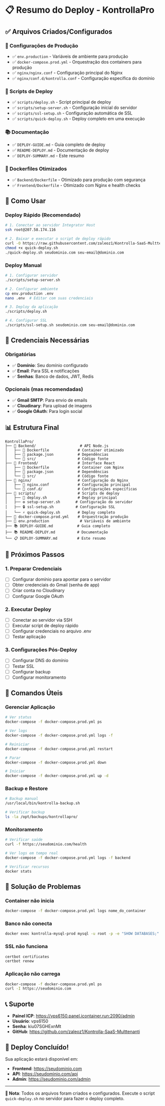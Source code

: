 # 📋 Resumo do Deploy - KontrollaPro

## ✅ Arquivos Criados/Configurados

### 🔧 Configurações de Produção
- ✅ `env.production` - Variáveis de ambiente para produção
- ✅ `docker-compose.prod.yml` - Orquestração dos containers para produção
- ✅ `nginx/nginx.conf` - Configuração principal do Nginx
- ✅ `nginx/conf.d/kontrolla.conf` - Configuração específica do domínio

### 🚀 Scripts de Deploy
- ✅ `scripts/deploy.sh` - Script principal de deploy
- ✅ `scripts/setup-server.sh` - Configuração inicial do servidor
- ✅ `scripts/ssl-setup.sh` - Configuração automática de SSL
- ✅ `scripts/quick-deploy.sh` - Deploy completo em uma execução

### 📚 Documentação
- ✅ `DEPLOY-GUIDE.md` - Guia completo de deploy
- ✅ `README-DEPLOY.md` - Documentação de deploy
- ✅ `DEPLOY-SUMMARY.md` - Este resumo

### 🐳 Dockerfiles Otimizados
- ✅ `Backend/Dockerfile` - Otimizado para produção com segurança
- ✅ `Frontend/Dockerfile` - Otimizado com Nginx e health checks

## 🎯 Como Usar

### Deploy Rápido (Recomendado)

```bash
# 1. Conectar ao servidor Integrator Host
ssh root@207.58.174.116

# 2. Baixar e executar o script de deploy rápido
curl -O https://raw.githubusercontent.com/zaleoz1/Kontrolla-SaaS-Multtenanti/main/scripts/quick-deploy.sh
chmod +x quick-deploy.sh
./quick-deploy.sh seudominio.com seu-email@dominio.com
```

### Deploy Manual

```bash
# 1. Configurar servidor
./scripts/setup-server.sh

# 2. Configurar ambiente
cp env.production .env
nano .env  # Editar com suas credenciais

# 3. Deploy da aplicação
./scripts/deploy.sh

# 4. Configurar SSL
./scripts/ssl-setup.sh seudominio.com seu-email@dominio.com
```

## 🔑 Credenciais Necessárias

### Obrigatórias
- ✅ **Domínio**: Seu domínio configurado
- ✅ **Email**: Para SSL e notificações
- ✅ **Senhas**: Banco de dados, JWT, Redis

### Opcionais (mas recomendadas)
- ✅ **Gmail SMTP**: Para envio de emails
- ✅ **Cloudinary**: Para upload de imagens
- ✅ **Google OAuth**: Para login social

## 📊 Estrutura Final

```
KontrollaPro/
├── 📁 Backend/                    # API Node.js
│   ├── 🐳 Dockerfile             # Container otimizado
│   ├── 📄 package.json           # Dependências
│   └── 📁 src/                   # Código fonte
├── 📁 Frontend/                  # Interface React
│   ├── 🐳 Dockerfile             # Container com Nginx
│   ├── 📄 package.json           # Dependências
│   └── 📁 src/                   # Código fonte
├── 📁 nginx/                     # Configuração do Nginx
│   ├── 📄 nginx.conf             # Configuração principal
│   └── 📁 conf.d/                # Configurações específicas
├── 📁 scripts/                   # Scripts de deploy
│   ├── 🚀 deploy.sh              # Deploy principal
│   ├── ⚙️ setup-server.sh       # Configuração do servidor
│   ├── 🔒 ssl-setup.sh          # Configuração SSL
│   └── ⚡ quick-deploy.sh        # Deploy completo
├── 📄 docker-compose.prod.yml    # Orquestração produção
├── 📄 env.production              # Variáveis de ambiente
├── 📚 DEPLOY-GUIDE.md           # Guia completo
├── 📚 README-DEPLOY.md          # Documentação
└── 📋 DEPLOY-SUMMARY.md         # Este resumo
```

## 🎯 Próximos Passos

### 1. Preparar Credenciais
- [ ] Configurar domínio para apontar para o servidor
- [ ] Obter credenciais do Gmail (senha de app)
- [ ] Criar conta no Cloudinary
- [ ] Configurar Google OAuth

### 2. Executar Deploy
- [ ] Conectar ao servidor via SSH
- [ ] Executar script de deploy rápido
- [ ] Configurar credenciais no arquivo .env
- [ ] Testar aplicação

### 3. Configurações Pós-Deploy
- [ ] Configurar DNS do domínio
- [ ] Testar SSL
- [ ] Configurar backup
- [ ] Configurar monitoramento

## 🔧 Comandos Úteis

### Gerenciar Aplicação
```bash
# Ver status
docker-compose -f docker-compose.prod.yml ps

# Ver logs
docker-compose -f docker-compose.prod.yml logs -f

# Reiniciar
docker-compose -f docker-compose.prod.yml restart

# Parar
docker-compose -f docker-compose.prod.yml down

# Iniciar
docker-compose -f docker-compose.prod.yml up -d
```

### Backup e Restore
```bash
# Backup manual
/usr/local/bin/kontrolla-backup.sh

# Verificar backup
ls -la /opt/backups/kontrollapro/
```

### Monitoramento
```bash
# Verificar saúde
curl -f https://seudominio.com/health

# Ver logs em tempo real
docker-compose -f docker-compose.prod.yml logs -f backend

# Verificar recursos
docker stats
```

## 🚨 Solução de Problemas

### Container não inicia
```bash
docker-compose -f docker-compose.prod.yml logs nome_do_container
```

### Banco não conecta
```bash
docker exec kontrolla-mysql-prod mysql -u root -p -e "SHOW DATABASES;"
```

### SSL não funciona
```bash
certbot certificates
certbot renew
```

### Aplicação não carrega
```bash
docker-compose -f docker-compose.prod.yml ps
curl -I https://seudominio.com
```

## 📞 Suporte

- **Painel ICP**: https://vps6150.panel.icontainer.run:2090/admin
- **Usuário**: vps6150
- **Senha**: kiu07SGHExnMt
- **GitHub**: https://github.com/zaleoz1/Kontrolla-SaaS-Multtenanti

## 🎉 Deploy Concluído!

Sua aplicação estará disponível em:
- **Frontend**: https://seudominio.com
- **API**: https://seudominio.com/api
- **Admin**: https://seudominio.com/admin

---

**📝 Nota**: Todos os arquivos foram criados e configurados. Execute o script `quick-deploy.sh` no servidor para fazer o deploy completo.
